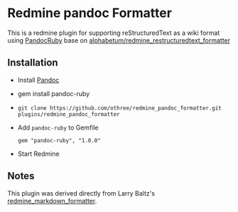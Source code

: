 # Redmine pandoc Formatter

This is a redmine plugin for supporting reStructuredText as a wiki format using [PandocRuby](http://rdoc.info/projects/autodata/pandoc-ruby) base on [alphabetum/redmine_restructuredtext_formatter][res]

[res]:https://github.com/alphabetum/redmine_restructuredtext_formatter


## Installation

  * Install [Pandoc](http://johnmacfarlane.net/pandoc/)
  * gem install pandoc-ruby
  * `git clone https://github.com/othree/redmine_pandoc_formatter.git plugins/redmine_pandoc_formatter`
  * Add `pandoc-ruby` to Gemfile
  
        gem "pandoc-ruby", "1.0.0"
  
  * Start Redmine

## Notes

This plugin was derived directly from Larry Baltz's [redmine\_markdown\_formatter](http://github.com/bitherder/redmine_markdown_formatter).
